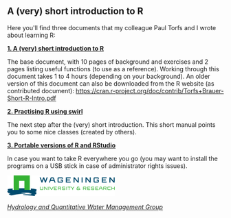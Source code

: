 A (very) short introduction to R
------

Here you'll find three documents that my colleague Paul Torfs and I wrote about learning R:

[**1. A (very) short introduction to R**](https://github.com/ClaudiaBrauer/A-very-short-introduction-to-R/blob/master/documents/A%20(very)%20short%20introduction%20to%20R.pdf)

The base document, with 10 pages of background and exercises and 2 pages listing useful functions (to use as a reference).
Working through this document takes 1 to 4 hours (depending on your background).
An older version of this document can also be downloaded from the R website (as contributed document): https://cran.r-project.org/doc/contrib/Torfs+Brauer-Short-R-Intro.pdf

[**2. Practising R using swirl**](https://github.com/ClaudiaBrauer/A-very-short-introduction-to-R/blob/master/documents/Using%20swirl%20to%20practise%20R.pdf)

The next step after the (very) short introduction. This short manual points you to some nice classes (created by others).


[**3. Portable versions of R and RStudio**](https://github.com/ClaudiaBrauer/A-very-short-introduction-to-R/blob/master/documents/Portable%20versions%20of%20R%20and%20RStudio.pdf)

In case you want to take R everywhere you go (you may want to install the programs on a USB stick in case of administrator rights issues).


![Wageningen University](documents/logo_WUR_small.png)

[*Hydrology and Quantitative Water Management Group*](http://www.hwm.wur.nl)

